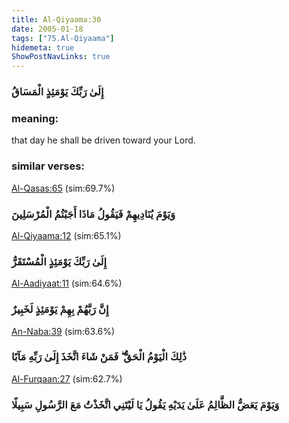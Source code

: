 ```yaml
---
title: Al-Qiyaama:30
date: 2005-01-18
tags: ["75.Al-Qiyaama"]
hidemeta: true 
ShowPostNavLinks: true 
---
```

### إِلَىٰ رَبِّكَ يَوْمَئِذٍ الْمَسَاقُ
### meaning: 
that day he shall be driven toward your Lord.
### similar verses: 

[Al-Qasas:65](/28/65) (sim:69.7%)

### وَيَوْمَ يُنَادِيهِمْ فَيَقُولُ مَاذَا أَجَبْتُمُ الْمُرْسَلِينَ

[Al-Qiyaama:12](/75/12) (sim:65.1%)

### إِلَىٰ رَبِّكَ يَوْمَئِذٍ الْمُسْتَقَرُّ

[Al-Aadiyaat:11](/100/11) (sim:64.6%)

### إِنَّ رَبَّهُمْ بِهِمْ يَوْمَئِذٍ لَخَبِيرٌ

[An-Naba:39](/78/39) (sim:63.6%)

### ذَٰلِكَ الْيَوْمُ الْحَقُّ ۖ فَمَنْ شَاءَ اتَّخَذَ إِلَىٰ رَبِّهِ مَآبًا

[Al-Furqaan:27](/25/27) (sim:62.7%)

### وَيَوْمَ يَعَضُّ الظَّالِمُ عَلَىٰ يَدَيْهِ يَقُولُ يَا لَيْتَنِي اتَّخَذْتُ مَعَ الرَّسُولِ سَبِيلًا
